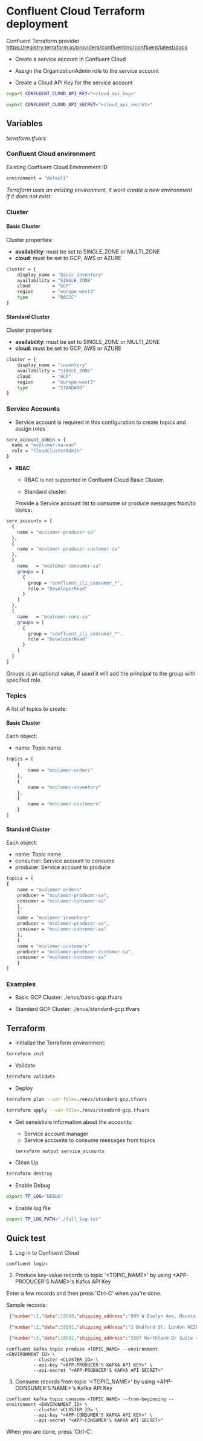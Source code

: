 # Confluent Cloud Terraform deployment

Confluent Terraform provider 
https://registry.terraform.io/providers/confluentinc/confluent/latest/docs

* Create a service account in Confluent Cloud

* Assign the OrganizationAdmin role to the service account

* Create a Cloud API Key for the service account

```sh
export CONFLUENT_CLOUD_API_KEY="<cloud_api_key>" 

export CONFLUENT_CLOUD_API_SECRET="<cloud_api_secret>"
```
 
## Variables 

*terraform.tfvars*

### Confluent Cloud environment

Existing Confluent Cloud Environment ID 

```sh
environment = "default"
```

*Terraform uses an existing environment, it wont create a new environment if it does not exist*.

### Cluster 

#### Basic Cluster

Cluster properties:

- **availability**: must be set to SINGLE_ZONE or MULTI_ZONE 
- **cloud**: must be set to GCP, AWS or AZURE

```sh
cluster = {
    display_name = "basic-inventory"
    availability = "SINGLE_ZONE"
    cloud        = "GCP"
    region       = "europe-west3"
    type         = "BASIC"  
}
``` 

#### Standard Cluster

Cluster properties:

- **availability**: must be set to SINGLE_ZONE or MULTI_ZONE 
- **cloud**: must be set to GCP, AWS or AZURE

```sh
cluster = {
    display_name = "inventory"
    availability = "SINGLE_ZONE"
    cloud        = "GCP"
    region       = "europe-west3"
    type         = "STANDARD"  
}
``` 

### Service Accounts

- Service account is required in this configuration to create topics and assign roles

```sh
serv_account_admin = {
  name = "mcolomer-sa-man"
  role = "CloudClusterAdmin"  
}
```

- **RBAC** 

  * RBAC is not supported in Confluent Cloud Basic Cluster. 
    
  * Standard cluster: 
  
  Provide a Service account list to consume or produce messages from/to topics:
 
```sh   
serv_accounts = [ 
  {
    name = "mcolomer-producer-sa"  
  },
  {
    name = "mcolomer-producer-customer-sa"  
  },
  {
    name   = "mcolomer-consumer-sa"  
    groups = [
      { 
        group = "confluent_cli_consumer_*", 
        role = "DeveloperRead" 
      }
    ]
  },
  {
    name   = "mcolomer-cons-sa" 
    groups = [
      { 
        group = "confluent_cli_consumer_*", 
        role = "DeveloperRead" 
      }
    ]
  }
]
```

Groups is an optional value, if used it will add the principal to the group with specified role.

### Topics
 
A list of topics to create:

#### Basic Cluster 

Each object:

- name: Topic name  

```sh
topics = [
    {
        name = "mcolomer-orders"  
    }, 
    {
        name = "mcolomer-inventory" 
    },
    {
        name = "mcolomer-customers" 
    }
]
```

#### Standard Cluster 

Each object:  

- name: Topic name 
- consumer: Service account to consume
- producer: Service account to produce 

```sh
topics = [
{
    name = "mcolomer-orders"
    producer = "mcolomer-producer-sa",
    consumer = "mcolomer-consumer-sa"
    }, 
    {
    name = "mcolomer-inventory"
    producer = "mcolomer-producer-sa",
    consumer = "mcolomer-consumer-sa"
    },
    {
    name = "mcolomer-customers"
    producer = "mcolomer-producer-customer-sa",
    consumer = "mcolomer-consumer-sa"
    }
]
```

### Examples 
 
  * Basic GCP Cluster: ./envs/basic-gcp.tfvars

  * Standard GCP Cluster: ./envs/standard-gcp.tfvars  

## Terraform 

* Initialize the Terraform environment:

```sh
terraform init 
```

* Validate 

```sh
terraform validate 
```

* Deploy  

```sh
terraform plan --var-file=./envs/standard-gcp.tfvars
```

```sh
terraform apply --var-file=./envs/standard-gcp.tfvars
```

* Get sensistivie information about the accounts: 

    - Service account manager
    - Service accounts to consume messages from topics

    ```sh
    terraform output service_accounts
    ```

* Clean Up 

```sh
terraform destroy 
```

* Enable Debug 

```sh
export TF_LOG="DEBUG"
```

* Enable log file 

```sh
export TF_LOG_PATH="./full_log.txt" 
```

## Quick test   

1. Log in to Confluent Cloud

```shell
confluent login
```

2. Produce key-value records to topic '<TOPIC_NAME>' by using <APP-PRODUCER'S NAME>'s Kafka API Key

Enter a few records and then press 'Ctrl-C' when you're done.

Sample records:

```json
 {"number":1,"date":18500,"shipping_address":"899 W Evelyn Ave, Mountain View, CA 94041, USA","cost":15.00}

 {"number":2,"date":18501,"shipping_address":"1 Bedford St, London WC2E 9HG, United Kingdom","cost":5.00}

 {"number":3,"date":18502,"shipping_address":"3307 Northland Dr Suite 400, Austin, TX 78731, USA","cost":10.00} 
````

``` 
confluent kafka topic produce <TOPIC_NAME> --environment <ENVIRONMENT_ID> \    
          --cluster <CLUSTER_ID> \
          --api-key "<APP-PRODUCER'S KAFKA API KEY>" \
          --api-secret "<APP-PRODUCER'S KAFKA API SECRET>"
```

3. Consume records from topic '<TOPIC_NAME>' by using <APP-CONSUMER'S NAME>'s Kafka API Key

```
confluent kafka topic consume <TOPIC_NAME> --from-beginning --environment <ENVIRONMENT_ID> \
          --cluster <CLUSTER_ID> \
          --api-key "<APP-CONSUMER'S KAFKA API KEY>" \
          --api-secret "<APP-CONSUMER'S KAFKA API SECRET>" 
```

When you are done, press 'Ctrl-C'.
